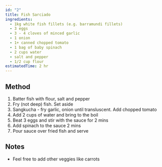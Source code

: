 ```yaml
---
id: "2"
title: Fish Sarciado
ingredients:
  - 1kg white fish fillets (e.g. barramundi fillets)
  - 3 eggs
  - 3 - 4 cloves of minced garlic
  - 1 onion
  - 1+ canned chopped tomato
  - 1 bag of baby spinach
  - 2 cups water
  - salt and pepper
  - 1/2 cup flour
estimatedTime: 2 hr
---
```


## Method

1. Batter fish with flour, salt and pepper
2. Fry (not deep) fish. Set aside
3. Sangkucha - fry garlic, onion until transluscent. Add chopped tomato
4. Add 2 cups of water and bring to the boil
5. Beat 3 eggs and stir with the sauce for 2 mins
6. Add spinach to the sauce 2 mins
7. Pour sauce over fried fish and serve

## Notes

- Feel free to add other veggies like carrots
